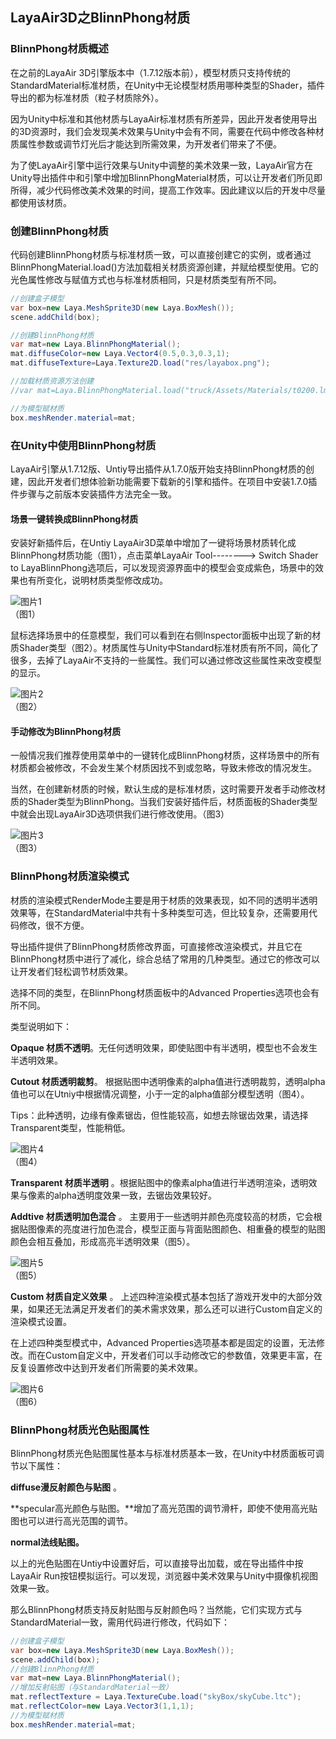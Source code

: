 ## LayaAir3D之BlinnPhong材质

### BlinnPhong材质概述

在之前的LayaAir 3D引擎版本中（1.7.12版本前），模型材质只支持传统的StandardMaterial标准材质，在Unity中无论模型材质用哪种类型的Shader，插件导出的都为标准材质（粒子材质除外）。

因为Unity中标准和其他材质与LayaAir标准材质有所差异，因此开发者使用导出的3D资源时，我们会发现美术效果与Unity中会有不同，需要在代码中修改各种材质属性参数或调节灯光后才能达到所需效果，为开发者们带来了不便。

为了使LayaAir引擎中运行效果与Unity中调整的美术效果一致，LayaAir官方在Unity导出插件中和引擎中增加BlinnPhongMaterial材质，可以让开发者们所见即所得，减少代码修改美术效果的时间，提高工作效率。因此建议以后的开发中尽量都使用该材质。



### 创建BlinnPhong材质

代码创建BlinnPhong材质与标准材质一致，可以直接创建它的实例，或者通过BlinnPhongMaterial.load()方法加载相关材质资源创建，并赋给模型使用。它的光色属性修改与赋值方式也与标准材质相同，只是材质类型有所不同。

```java
//创建盒子模型
var box=new Laya.MeshSprite3D(new Laya.BoxMesh());
scene.addChild(box);

//创建BlinnPhong材质
var mat=new Laya.BlinnPhongMaterial();
mat.diffuseColor=new Laya.Vector4(0.5,0.3,0.3,1);
mat.diffuseTexture=Laya.Texture2D.load("res/layabox.png");

//加载材质资源方法创建
//var mat=Laya.BlinnPhongMaterial.load("truck/Assets/Materials/t0200.lmat");

//为模型赋材质
box.meshRender.material=mat;
```



### 在Unity中使用BlinnPhong材质

LayaAir引擎从1.7.12版、Untiy导出插件从1.7.0版开始支持BlinnPhong材质的创建，因此开发者们想体验新功能需要下载新的引擎和插件。在项目中安装1.7.0插件步骤与之前版本安装插件方法完全一致。

#### 场景一键转换成BlinnPhong材质

安装好新插件后，在Untiy  LayaAir3D菜单中增加了一键将场景材质转化成BlinnPhong材质功能（图1），点击菜单LayaAir Tool--------> Switch Shader to LayaBlinnPhong选项后，可以发现资源界面中的模型会变成紫色，场景中的效果也有所变化，说明材质类型修改成功。

![图片1](img/1.png)<br>（图1）

鼠标选择场景中的任意模型，我们可以看到在右侧Inspector面板中出现了新的材质Shader类型（图2）。材质属性与Unity中Standard标准材质有所不同，简化了很多，去掉了LayaAir不支持的一些属性。我们可以通过修改这些属性来改变模型的显示。

![图片2](img/2.png)<br>（图2）



#### 手动修改为BlinnPhong材质

一般情况我们推荐使用菜单中的一键转化成BlinnPhong材质，这样场景中的所有材质都会被修改，不会发生某个材质因找不到或忽略，导致未修改的情况发生。

当然，在创建新材质的时候，默认生成的是标准材质，这时需要开发者手动修改材质的Shader类型为BlinnPhong。当我们安装好插件后，材质面板的Shader类型中就会出现LayaAir3D选项供我们进行修改使用。（图3）

![图片3](img/3.gif)<br>（图3）





### BlinnPhong材质渲染模式

材质的渲染模式RenderMode主要是用于材质的效果表现，如不同的透明半透明效果等，在StandardMaterial中共有十多种类型可选，但比较复杂，还需要用代码修改，很不方便。

导出插件提供了BlinnPhong材质修改界面，可直接修改渲染模式，并且它在BlinnPhong材质中进行了减化，综合总结了常用的几种类型。通过它的修改可以让开发者们轻松调节材质效果。

选择不同的类型，在BlinnPhong材质面板中的Advanced Properties选项也会有所不同。

类型说明如下：

**Opaque  材质不透明**。无任何透明效果，即使贴图中有半透明，模型也不会发生半透明效果。

**Cutout   材质透明裁剪**。 根据贴图中透明像素的alpha值进行透明裁剪，透明alpha值也可以在Utniy中根据情况调整，小于一定的alpha值部分模型透明（图4）。

Tips：此种透明，边缘有像素锯齿，但性能较高，如想去除锯齿效果，请选择Transparent类型，性能稍低。

![图片4](img/4.png)<br>（图4）

**Transparent  材质半透明** 。根据贴图中的像素alpha值进行半透明渲染，透明效果与像素的alpha透明度效果一致，去锯齿效果较好。

**Addtive   材质透明加色混合** 。 主要用于一些透明并颜色亮度较高的材质，它会根据贴图像素的亮度进行加色混合，模型正面与背面贴图颜色、相重叠的模型的贴图颜色会相互叠加，形成高亮半透明效果（图5）。

![图片5](img/5.png)<br>（图5）



**Custom 材质自定义效果** 。 上述四种渲染模式基本包括了游戏开发中的大部分效果，如果还无法满足开发者们的美术需求效果，那么还可以进行Custom自定义的渲染模式设置。

在上述四种类型模式中，Advanced Properties选项基本都是固定的设置，无法修改。而在Custom自定义中，开发者们可以手动修改它的参数值，效果更丰富，在反复设置修改中达到开发者们所需要的美术效果。

![图片6](img/6.png)<br>（图6）



### BlinnPhong材质光色贴图属性

BlinnPhong材质光色贴图属性基本与标准材质基本一致，在Unity中材质面板可调节以下属性：

**diffuse漫反射颜色与贴图** 。

**specular高光颜色与贴图。**增加了高光范围的调节滑杆，即使不使用高光贴图也可以进行高光范围的调节。

**normal法线贴图。**

以上的光色贴图在Untiy中设置好后，可以直接导出加载，或在导出插件中按LayaAir Run按钮模拟运行。可以发现，浏览器中美术效果与Unity中摄像机视图效果一致。

那么BlinnPhong材质支持反射贴图与反射颜色吗？当然能，它们实现方式与StandardMaterial一致，需用代码进行修改，代码如下：

```java
//创建盒子模型
var box=new Laya.MeshSprite3D(new Laya.BoxMesh());
scene.addChild(box);
//创建BlinnPhong材质
var mat=new Laya.BlinnPhongMaterial();
//增加反射贴图（与StandardMaterial一致）
mat.reflectTexture = Laya.TextureCube.load("skyBox/skyCube.ltc");
mat.reflectColor=new Laya.Vector3(1,1,1);
//为模型赋材质
box.meshRender.material=mat;
```
